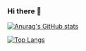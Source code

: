 ### Hi there 👋



[![Anurag's GitHub stats](https://github-readme-stats.vercel.app/api?username=muhammad-ameen356&count_private=true&show_icons=true&bg_color=000&title_color=fff&text_color=FF5A00&icon_color=FFBC00&border_radius=10&border_color=FF5A00)](https://github.com/anuraghazra/github-readme-stats)

[![Top Langs](https://github-readme-stats.vercel.app/api/top-langs/?username=muhammad-ameen356&hide=java,Objective-c,Dart,starlark&count_private=true&show_icons=true&bg_color=000&title_color=fff&text_color=fff&icon_color=FFBC00&border_radius=10&border_color=FF5A00)](https://github.com/anuraghazra/github-readme-stats)


